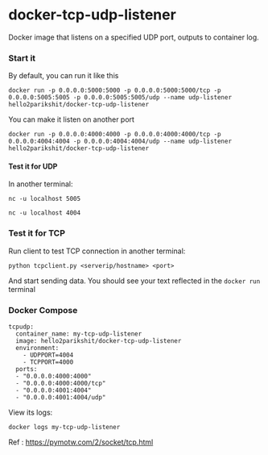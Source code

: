 # docker-tcp-udp-listener


Docker image that listens on a specified UDP port, outputs to container log.

### Start it

By default, you can run it like this

    docker run -p 0.0.0.0:5000:5000 -p 0.0.0.0:5000:5000/tcp -p 0.0.0.0:5005:5005 -p 0.0.0.0:5005:5005/udp --name udp-listener hello2parikshit/docker-tcp-udp-listener

You can make it listen on another port

    docker run -p 0.0.0.0:4000:4000 -p 0.0.0.0:4000:4000/tcp -p 0.0.0.0:4004:4004 -p 0.0.0.0:4004:4004/udp --name udp-listener hello2parikshit/docker-tcp-udp-listener

#### Test it for UDP

In another terminal:

    nc -u localhost 5005

    nc -u localhost 4004

### Test it for TCP 
 Run client to test TCP connection in another terminal:

    python tcpclient.py <serverip/hostname> <port>

And start sending data.  You should see your text reflected in the `docker run` terminal


### Docker Compose

```
tcpudp:
  container_name: my-tcp-udp-listener
  image: hello2parikshit/docker-tcp-udp-listener
  environment:
    - UDPPORT=4004
    - TCPPORT=4000
  ports:
  - "0.0.0.0:4000:4000"
  - "0.0.0.0:4000:4000/tcp"
  - "0.0.0.0:4001:4004"
  - "0.0.0.0:4001:4004/udp"

```

View its logs:

    docker logs my-tcp-udp-listener


Ref : https://pymotw.com/2/socket/tcp.html